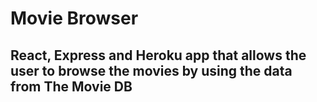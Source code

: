 # Movie Browser

## React, Express and Heroku app that allows the user to browse the movies by using the data from The Movie DB
